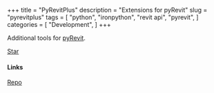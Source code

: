 +++
title = "PyRevitPlus"
description = "Extensions for pyRevit"
slug = "pyrevitplus"
tags = [
    "python",
    "ironpython",
    "revit api",
    "pyrevit",
]
categories = [
    "Development",
]
+++


Additional tools for [pyRevit](https://eirannejad.github.io/pyRevit/).


<a class="github-button" href="https://github.com/gtalarico/pyrevitplus" data-size="large" data-show-count="true" aria-label="Star gtalarico/pyrevitplus on GitHub">Star</a>

#### Links

<div class="links">
    <i class="fab fa-github"></i>
    <a href="https://github.com/gtalarico/pyrevitplus">Repo</a>
</div>
